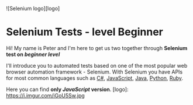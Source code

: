![Selenium logo][logo]
# Selenium Tests - level Beginner

Hi! My name is Peter and I'm here to get us two together through **Selenium test on _beginner level_**

I'll introduce you to automated tests based on one of the most popular web browser automation framework - Selenium.
With Selenium you have APIs for most common languages such as [C#](http://seleniumhq.github.io/selenium/docs/api/dotnet/ "C# Selenium API"), [JavaScript](http://seleniumhq.github.io/selenium/docs/api/javascript/ "JavaScript Selenium API"), [Java](http://seleniumhq.github.io/selenium/docs/api/java/index.html "Java Selenium API"), [Python](http://seleniumhq.github.io/selenium/docs/api/py/ "Python Selenium API"), [Ruby](http://seleniumhq.github.io/selenium/docs/api/rb/ "Ruby Selenium API").

Here you can find **only _JavaScript_ version**.
[logo]: https://i.imgur.com/iGoU5Sw.jpg
